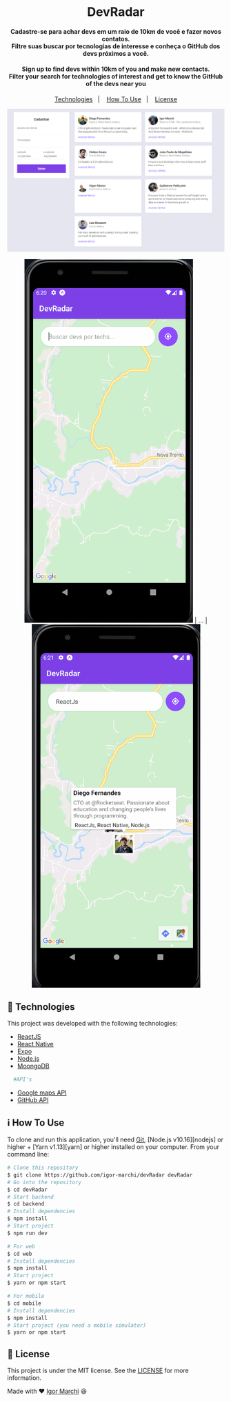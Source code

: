 <h1 align="center">
    DevRadar
    <br>
</h1>
<h4 align="center">
  Cadastre-se para achar devs em um raio de 10km de você e fazer novos contatos.</br>
  Filtre suas buscar por tecnologias de interesse e conheça o GitHub dos devs próximos a você.</br>  
</h4>
<h4 align="center">
  
Sign up to find devs within 10km of you and make new contacts.</br>
Filter your search for technologies of interest and get to know the GitHub of the devs near you
</h4>
<p align="center">
  <a href="#rocket-technologies">Technologies</a>&nbsp;&nbsp;&nbsp;|&nbsp;&nbsp;&nbsp;
  <a href="#information_source-how-to-use">How To Use</a>&nbsp;&nbsp;&nbsp;|&nbsp;&nbsp;&nbsp;
  <a href="#memo-license">License</a>
</p>

<p align="center">
  <img alt="App Demo" src="mobile/assets/GitHubReadme/webPage.png">
</p>

<p align="center">

  <img alt="App Demo" src="mobile/assets/GitHubReadme/mobilee.gif">
  | ... |
  <img alt="App Demo" src="mobile/assets/GitHubReadme/mobile2.gif">
  
</p>

## :rocket: Technologies

This project was developed with the following technologies:

- [ReactJS](https://pt-br.reactjs.org/)
- [React Native](https://reactnative.dev/)
- [Expo](https://expo.io/)
- [Node.js](https://nodejs.org/en/)
- [MoongoDB](https://www.mongodb.com/)

```bash
  #API's
```

- [Google maps API](https://cloud.google.com/maps-platform?hl=en)
- [GitHub API](https://developer.github.com/v3/repos/)

## :information_source: How To Use

To clone and run this application, you'll need [Git](https://git-scm.com), [Node.js v10.16][nodejs] or higher + [Yarn v1.13][yarn] or higher installed on your computer. From your command line:

```bash
# Clone this repository
$ git clone https://github.com/igor-marchi/devRadar devRadar
# Go into the repository
$ cd devRadar
# Start backend
$ cd backend
# Install dependencies
$ npm install
# Start project
$ npm run dev
```

```bash
# For web
$ cd web
# Install dependencies
$ npm install
# Start project
$ yarn or npm start
```

```bash
# For mobile
$ cd mobile
# Install dependencies
$ npm install
# Start project (you need a mobile simulator)
$ yarn or npm start
```

## :memo: License

This project is under the MIT license. See the [LICENSE](https://github.com/igor-marchi/devRadar/blob/master/LICENSE) for more information.

Made with ❤ [Igor Marchi](https://www.linkedin.com/in/igor-marchi/) :laughing:
